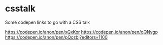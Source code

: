 # csstalk
Some codepen links to go with a CSS talk

https://codepen.io/anon/pen/xQxKxr
https://codepen.io/anon/pen/oQNvgp
https://codepen.io/anon/pen/pQozbj?editors=1100
